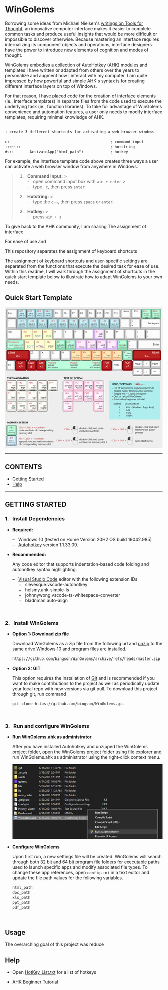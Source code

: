 # WinGolems

Borrowing some ideas from Michael Nielsen's [writings on Tools for Thought](https://michaelnielsen.org/), an innovative computer interface makes it easier to complete common tasks and produce useful insights that would be more difficult or impossible to discover otherwise. Because mastering an interface requires internalizing its component objects and operations, interface designers have the power to introduce new elements of cognition and modes of thought. 

WinGolems embodies a collection of AutoHotkey (AHK) modules and templates I have written or adapted from others over the years to personalize and augment how I interact with my computer. I am quite impressed by how powerful and simple AHK's syntax is for creating different interface layers on top of Windows. 

For that reason, I have placed code for the creation of interface elements (ie., interface templates) in separate files from the code used to execute the underlying task (ie., function libraries). To take full advantage of WinGolems convenience and automation features, a user only needs to modify interface templates, requiring minimal knowledge of AHK. 
```ahk

; create 3 different shortcuts for activating a web browser window.

c:                                             ; command input
::c~~::                                        ; hotstring
#s::       ActivateApp("html_path")            ; hotkey

```

For example, the interface template code above creates three ways a user can activate a web browser window from anywhere in Windows. 

> 1. &nbsp; **Command Input:** 
    > <br>&nbsp; - &nbsp; open command input box with ```win + enter```
    > <br>&nbsp; - &nbsp; type ``` c```, then press  ``` enter ``` 
>
> 2. &nbsp; **Hotstring:** 
    > <br>&nbsp; - &nbsp; type the ``` c~~ ```, then press ` space ` or ` enter `.
>
> 3. &nbsp; **Hotkey:** 
    > <br>&nbsp; - &nbsp; press ``` win + s ```

To give back to the AHK community, I am sharing
The assignment of interface 

For ease of use and 

This repository separates the assignment of keyboard shortcuts

The assignment of keyboard shortcuts and user-specific settings are separated from the functions that execute the desired task for ease of use. Within this readme, I will walk through the assignment of shortcuts in the quick start template below to illustrate how to adapt WinGolems to your own needs.   
  

<h2>Quick Start Template</h2>  
<p><img src="assets\Screens\WinGolemnsQuickReferenc.png" alt="run_master.png" title="run_master.png" /></p>


----
## CONTENTS 

* [Getting Started](##Getting-Started)
* [Help](##Help)
----

## GETTING STARTED

  
### 1. &nbsp; Install Dependencies
 <ul>
   <li>
     <p>  <b>Required:</b> </p>
     <p>  – &nbsp; Windows 10 (tested on Home Version 20H2 OS build 19042.985)
     <br> – &nbsp; <a href="https://www.autohotkey.com/docs/Tutorial.htm#s11">Autohotkey</a> version 1.1.33.09.
   </li>
   <li>
     <p>  <b>Recommended:</b> </p>
     <p> Any code editor that supports indentation-based code folding and autohotkey syntax highlighting. 
     <p>  – &nbsp; <a href="https://code.visualstudio.com/">Visual Studio Code</a> editor with the following extension IDs 
     <br> &nbsp;&nbsp;&nbsp;&nbsp; + &nbsp; slevesque.vscode-autohotkey
     <br> &nbsp;&nbsp;&nbsp;&nbsp; + &nbsp; helsmy.ahk-simple-ls
     <br> &nbsp;&nbsp;&nbsp;&nbsp; + &nbsp; johnnywong.vscode-ts-whitespace-converter
     <br> &nbsp;&nbsp;&nbsp;&nbsp; + &nbsp; bladnman.auto-align
   </li>
 </ul>
 
 <br>


### 2. &nbsp; Install WinGolems 

 <ul>
   <li>
     <p><b> Option 1: Download zip file</b></p>
     <p> Download WinGolems as a zip file from the following url and <a href="https://www.7-zip.org/">unzip</a> to the same drive Windows 10 and program files are installed.

``` 
https://github.com/bingson/WinGolems/archive/refs/heads/master.zip
```

   </li>
   <li>
     <p><b> Option 2: GIT </b></p>
     <p>    This option requires the installation of <a href="https://git-scm.com/book/en/v2/Getting-Started-Installing-Git">Git</a> and is recommended if you want to make contributions to the project as well as periodically update your local repo with new versions via git pull. To download this project through git, run command

``` 
git clone https://github.com/bingson/WinGolems.git 
```

   </li>
 </ul>

<br>


### 3. &nbsp; Run and configure WinGolems


 <ul>
   <li>
     <p><b> Run WinGolems.ahk as administrator </b></p>
     <p> After you have installed Autohotkey and unzipped the WinGolems project folder, open the WinGolems project folder using file explorer and run WinGolems.ahk as administrator using the right-click context menu. 
     <p><img src="assets\Screens\run_master.png" alt="run_master.png" title="run_master.png" /></p>
   </li>
   <li>
     <p><b> Configure WinGolems </b></p>
     <p> Upon first run, a new settings file will be created. WinGolems will search through both 32 bit and 64 bit program file folders for executable paths used to launch specific apps and modify associated file types. To change these app references, open <code>config.ini</code> in a text editor and update the file path values for the following variables.  

``` 
html_path
doc_path
xls_path
ppt_path
pdf_path
```

   </li>
 </ul>
<br>



## Usage

The overarching goal of this project was reduce 
 
## Help

* Open <a href="https://github.com/bingson/WinGolems/blob/master/HotKey_List.txt" title="title">HotKey_List.txt</a> for a list of hotkeys 

* [AHK Beginner Tutorial](https://www.autohotkey.com/docs/Tutorial.htm) 
 


